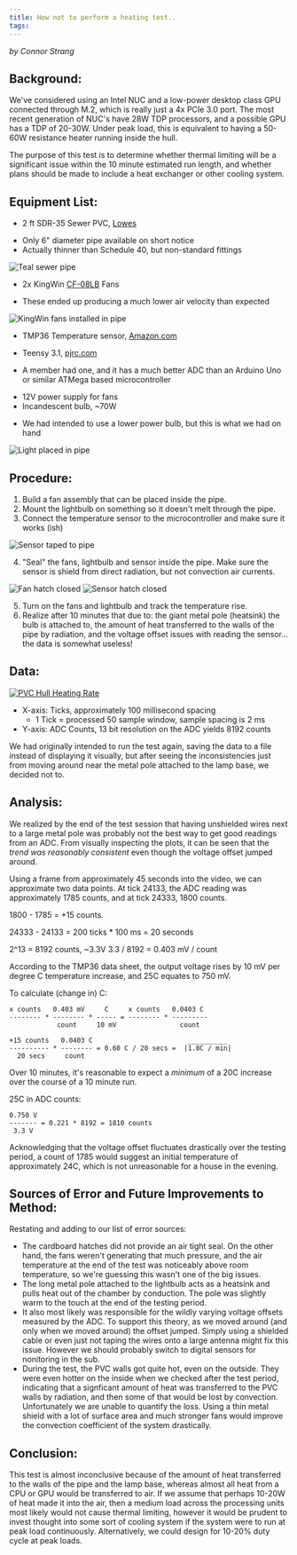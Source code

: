 ```yaml
---
title: How not to perform a heating test..
tags:
---
```

*by Connor Strang*

## Background:

We've considered using an Intel NUC and a low-power desktop class GPU connected through M.2, which is really just a 4x PCIe 3.0 port. The most recent generation of NUC's have 28W TDP processors, and a possible GPU has a TDP of 20-30W. Under peak load, this is equivalent to having a 50-60W resistance heater running inside the hull.

The purpose of this test is to determine whether thermal limiting will be a significant issue within the 10 minute estimated run length, and whether plans should be made to include a heat exchanger or other cooling system.

## Equipment List:

* 2 ft SDR-35 Sewer PVC, [Lowes](https://www.lowes.com/pd/Charlotte-Pipe-6-in-x-2-ft-Sewer-Main-PVC-Pipe/4757741)
 - Only 6" diameter pipe available on short notice
 - Actually thinner than Schedule 40, but non-standard fittings

![Teal sewer pipe](sdr35_pvc.jpg)

* 2x KingWin [CF-08LB](http://www.kingwin.com/cooling/case-fans/cf-08lb-6/) Fans
 - These ended up producing a much lower air velocity than expected

![KingWin fans installed in pipe](fans_in_pipe.jpg)

* TMP36 Temperature sensor, [Amazon.com](https://www.amazon.com/KOOKYE-Temperature-TMP36-Precision-Raspberry/dp/B01GH32AQU)

* Teensy 3.1, [pjrc.com](https://www.pjrc.com/teensy/teensy31.html)
 - A member had one, and it has a much better ADC than an Arduino Uno or similar ATMega based microcontroller

* 12V power supply for fans
* Incandescent bulb, ~70W
 - We had intended to use a lower power bulb, but this is what we had on hand

![Light placed in pipe](light_off.jpg)

## Procedure:

1. Build a fan assembly that can be placed inside the pipe.
2. Mount the lightbulb on something so it doesn't melt through the pipe.
3. Connect the temperature sensor to the microcontroller and make sure it works (ish)

![Sensor taped to pipe](sensor_unsealed.jpg)

4. "Seal" the fans, lightbulb and sensor inside the pipe. Make sure the sensor is shield from direct radiation, but not convection air currents.

![Fan hatch closed](fans_sealed.jpg) ![Sensor hatch closed](sensor_sealed.jpg)

5. Turn on the fans and lightbulb and track the temperature rise.
6. Realize after 10 minutes that due to: the giant metal pole (heatsink) the bulb is attached to, the amount of heat transferred to the walls of the pipe by radiation, and the voltage offset issues with reading the sensor... the data is somewhat useless!

## Data:

[![PVC Hull Heating Rate](PVC-video-thumbnail.jpg)](https://www.youtube.com/watch?v=PjmJEIpyb-Q "PVC Hull Heating Rate")
  
* X-axis: Ticks, approximately 100 millisecond spacing
	- 1 Tick = processed 50 sample window, sample spacing is 2 ms
* Y-axis: ADC Counts, 13 bit resolution on the ADC yields 8192 counts

We had originally intended to run the test again, saving the data to a file instead of displaying it visually, but after seeing the inconsistencies just from moving around near the metal pole attached to the lamp base, we decided not to.

## Analysis:

We realized by the end of the test session that having unshielded wires next to a large metal pole was probably not the best way to get good readings from an ADC. From visually inspecting the plots, it can be seen that the *trend was reasonably consistent* even though the voltage offset jumped around.

Using a frame from approximately 45 seconds into the video, we can approximate two data points. At tick 24133, the ADC reading was approximately 1785 counts, and at tick 24333, 1800 counts.

1800 - 1785 = +15 counts.

24333 - 24133 = 200 ticks * 100 ms = 20 seconds

2^13 = 8192 counts, ~3.3V
3.3 / 8192 = 0.403 mV / count

According to the TMP36 data sheet, the output voltage rises by 10 mV per degree C temperature increase, and 25C equates to 750 mV.

To calculate (change in) C:

```
x counts   0.403 mV     C     x counts   0.0403 C
-------- * -------- * ----- = -------- * ---------
            count     10 mV                count

+15 counts   0.0403 C                        __________
---------- * -------- = 0.60 C / 20 secs =  |1.8C / min|
  20 secs     count
```

Over 10 minutes, it's reasonable to expect a *minimum* of a 20C increase over the course of a 10 minute run.

25C in ADC counts:

```
0.750 V
------- = 0.221 * 8192 = 1810 counts
 3.3 V
```

Acknowledging that the voltage offset fluctuates drastically over the testing period, a count of 1785 would suggest an initial temperature of approximately 24C, which is not unreasonable for a house in the evening.



## Sources of Error and Future Improvements to Method:

Restating and adding to our list of error sources:

 * The cardboard hatches did not provide an air tight seal. On the other hand, the fans weren't generating that much pressure, and the air temperature at the end of the test was noticeably above room temperature, so we're guessing this wasn't one of the big issues.
 * The long metal pole attached to the lightbulb acts as a heatsink and pulls heat out of the chamber by conduction. The pole was slightly warm to the touch at the end of the testing period.
 * It also most likely was responsible for the wildly varying voltage offsets measured by the ADC. To support this theory, as we moved around (and only when we moved around) the offset jumped. Simply using a shielded cable or even just not taping the wires onto a large antenna might fix this issue. However we should probably switch to digital sensors for nonitoring in the sub.
 * During the test, the PVC walls got quite hot, even on the outside. They were even hotter on the inside when we checked after the test period, indicating that a signficant amount of heat was transferred to the PVC walls by radiation, and then some of that would be lost by convection. Unfortunately we are unable to quantify the loss. Using a thin metal shield with a lot of surface area and much stronger fans would improve the convection coefficient of the system drastically.

## Conclusion:

This test is almost inconclusive because of the amount of heat transferred to the walls of the pipe and the lamp base, whereas almost all heat from a CPU or GPU would be transferred to air.
If we assume that perhaps 10-20W of heat made it into the air, then a medium load across the processing units most likely would not cause thermal limiting, however it would be prudent to invest thought into some sort of cooling system if the system were to run at peak load continuously. Alternatively, we could design for 10-20% duty cycle at peak loads.